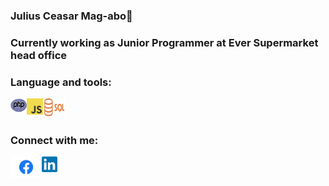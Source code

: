 ### Julius Ceasar Mag-abo👋

### Currently working as Junior Programmer at Ever Supermarket head office

### Language and tools:
<!-- PHP -->
[<img align="left" alt="PHP" width="26px" src="https://raw.githubusercontent.com/Jocco26/jocco26/main/imgs/php-logo.png"/>][PHP]

<!--  JS logo -->
[<img align="left" alt="JavaScript" width="26px" src="https://raw.githubusercontent.com/github/explore/80688e429a7d4ef2fca1e82350fe8e3517d3494d/topics/javascript/javascript.png"/>][javascript]

<!--  SQL logo-->
[<img align="left" alt="SQL" width="36px" src="https://github.com/Jocco26/jocco26/blob/main/imgs/sql.png?raw=true"/>][SQL]


<br />
<br />

### Connect with me:

[<img align="left"  width="50px" src="https://raw.githubusercontent.com/Jocco26/jocco26/456e82d6a62a96c4e8e2e65cfee48550643c2748/imgs/fbicon.svg" />][facebook]

[<img align="left"  width="25px" src="https://github.com/Jocco26/jocco26/blob/main/imgs/linkedin.png?raw=true" />][linkedin]



[facebook]: https://www.facebook.com/juliusceasar.magabo
[html5]: https://www.w3.org/Style/CSS/Overview.en.html
[css]: https://www.w3.org/Style/CSS/Overview.en.html
[javascript]: https://www.javascript.com
[vue]: https://vuejs.org
[laravel]: https://laravel.com
[mysql]: https://www.mysql.com
[linkedin]: https://www.linkedin.com/in/julius-ceasar-mag-abo-b44214224/
[PHP]: https://www.php.net/
[SQL]: https://learn.microsoft.com/en-us/sql/ssms/download-sql-server-management-studio-ssms?view=sql-server-ver16
